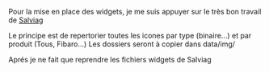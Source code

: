 
Pour la mise en place des widgets, je me suis appuyer sur le très bon travail de <a href="https://github.com/Salvialf">Salviag</a>

Le principe est de repertorier toutes les icones par type (binaire...) et par produit (Tous, Fibaro...)
Les dossiers seront à copier dans data/img/

Aprés je ne fait que reprendre les fichiers widgets de Salviag